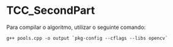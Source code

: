 # TCC_SecondPart

Para compilar o algoritmo, utilizar o seguinte comando:

```
g++ pools.cpp -o output `pkg-config --cflags --libs opencv`

```
